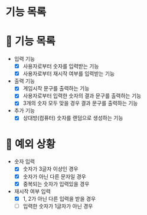 # 기능 목록
# 📄 기능 목록
- 입력 기능
  - [x] 사용자로부터 숫자를 입력받는 기능
  - [x] 사용자로부터 재시작 여부를 입력받는 기능
- 출력 기능
  - [x] 게임시작 문구를 출력하는 기능
  - [x] 사용자로부터 입력한 숫자의 결과 문구를 출력하는 기능
  - [x] 3개의 숫자 모두 맞을 경우 결과 문구를 출력하는 기능
- 추가 기능
  - [x] 상대방(컴퓨터) 숫자를 랜덤으로 생성하는 기능

# 🎯 예외 상황
- 숫자 입력
  - [x] 숫자가 3글자 이상인 경우
  - [x] 숫자가 아닌 다른 문자일 경우
  - [x] 중복되는 숫자가 입력있을 경우

- 재시작 여부 입력
  - [x] 1, 2가 아닌 다른 입력을 받을 경우
  - [ ] 입력한 숫자가 1글자가 아닌 경우